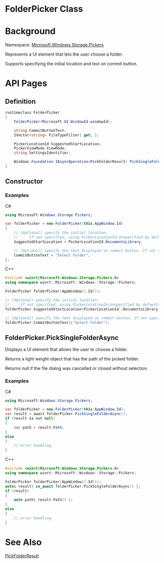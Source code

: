 FolderPicker Class
===

# Background

Namespace: [Microsoft.Windows.Storage.Pickers](./Microsoft.Windows.Storage.Pickers.md)

Represents a UI element that lets the user choose a folder.

Supports specifying the initial location and text on commit button.

# API Pages

## Definition

```C#
runtimeclass FolderPicker
{
    FolderPicker(Microsoft.UI.WindowId windowId);

    string CommitButtonText;
    IVector<string> FileTypeFilter{ get; };

    PickerLocationId SuggestedStartLocation;
    PickerViewMode ViewMode;
    string SettingsIdentifier;

    Windows.Foundation.IAsyncOperation<PickFolderResult> PickSingleFolderAsync();
}
```

## Constructor

### Examples

C#

```C#
using Microsoft.Windows.Storage.Pickers;

var folderPicker = new FolderPicker(this.AppWindow.Id)
{
    // (Optional) specify the initial location.
    //     If not specified, using PickerLocationId.Unspecified by default.
    SuggestedStartLocation = PickerLocationId.DocumentsLibrary,

    // (Optional) specify the text displayed on commit button. If not specified, use system default.
    CommitButtonText = "Select Folder",
};
```

C++

```C++
#include <winrt/Microsoft.Windows.Storage.Pickers.h>
using namespace winrt::Microsoft::Windows::Storage::Pickers;

FolderPicker folderPicker(AppWindow().Id());

// (Optional) specify the initial location.
//     If not specified, using PickerLocationId.Unspecified by default.
folderPicker.SuggestedStartLocation(PickerLocationId::DocumentsLibrary);

// (Optional) specify the text displayed on commit button. If not specified, use system default.
folderPicker.CommitButtonText(L"Select Folder");
```

## FolderPicker.PickSingleFolderAsync

Displays a UI element that allows the user to choose a folder.

Returns a light weight object that has the path of the picked folder.

Returns null if the file dialog was cancelled or closed without selection.

### Examples

C#

```C#
using Microsoft.Windows.Storage.Pickers;

var folderPicker = new FolderPicker(this.AppWindow.Id);
var result = await folderPicker.PickSingleFolderAsync();
if (result is not null)
{
    var path = result.Path;
}
else
{
    // error handling.
}
```

C++
```C++
#include <winrt/Microsoft.Windows.Storage.Pickers.h>
using namespace winrt::Microsoft::Windows::Storage::Pickers;

FolderPicker folderPicker(AppWindow().Id());
auto& result{ co_await folderPicker.PickSingleFolderAsync() };
if (result)
{
    auto path{ result.Path() };
}
else
{
    // error handling.
}
```

# See Also

[PickFolderResult](./PickFolderResult.md)
